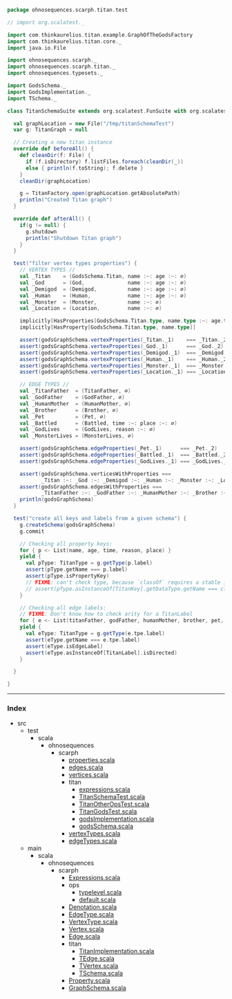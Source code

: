 
```scala
package ohnosequences.scarph.titan.test

// import org.scalatest._

import com.thinkaurelius.titan.example.GraphOfTheGodsFactory
import com.thinkaurelius.titan.core._
import java.io.File

import ohnosequences.scarph._
import ohnosequences.scarph.titan._
import ohnosequences.typesets._

import GodsSchema._
import GodsImplementation._
import TSchema._

class TitanSchemaSuite extends org.scalatest.FunSuite with org.scalatest.BeforeAndAfterAll {

  val graphLocation = new File("/tmp/titanSchemaTest")
  var g: TitanGraph = null

  // Creating a new titan instance
  override def beforeAll() {
    def cleanDir(f: File) {
      if (f.isDirectory) f.listFiles.foreach(cleanDir(_))
      else { println(f.toString); f.delete }
    }
    cleanDir(graphLocation)

    g = TitanFactory.open(graphLocation.getAbsolutePath)
    println("Created Titan graph")
  }

  override def afterAll() {
    if(g != null) {
      g.shutdown
      println("Shutdown Titan graph")
    }
  }

  test("filter vertex types properties") {
    // VERTEX TYPES //
    val _Titan    = (GodsSchema.Titan, name :~: age :~: ∅)
    val _God      = (God,              name :~: age :~: ∅)
    val _Demigod  = (Demigod,          name :~: age :~: ∅)
    val _Human    = (Human,            name :~: age :~: ∅)
    val _Monster  = (Monster,          name :~: ∅)
    val _Location = (Location,         name :~: ∅)

    implicitly[HasProperties[GodsSchema.Titan.type, name.type :~: age.type :~: ∅]]
    implicitly[HasProperty[GodsSchema.Titan.type, name.type]]

    assert(godsGraphSchema.vertexProperties(_Titan._1)    === _Titan._2)
    assert(godsGraphSchema.vertexProperties(_God._1)      === _God._2)
    assert(godsGraphSchema.vertexProperties(_Demigod._1)  === _Demigod._2)
    assert(godsGraphSchema.vertexProperties(_Human._1)    === _Human._2)
    assert(godsGraphSchema.vertexProperties(_Monster._1)  === _Monster._2)
    assert(godsGraphSchema.vertexProperties(_Location._1) === _Location._2)

    // EDGE TYPES //
    val _TitanFather  = (TitanFather, ∅)
    val _GodFather    = (GodFather, ∅)
    val _HumanMother  = (HumanMother, ∅)
    val _Brother      = (Brother, ∅)
    val _Pet          = (Pet, ∅)
    val _Battled      = (Battled, time :~: place :~: ∅)
    val _GodLives     = (GodLives, reason :~: ∅)
    val _MonsterLives = (MonsterLives, ∅)

    assert(godsGraphSchema.edgeProperties(_Pet._1)      === _Pet._2)
    assert(godsGraphSchema.edgeProperties(_Battled._1)  === _Battled._2)
    assert(godsGraphSchema.edgeProperties(_GodLives._1) === _GodLives._2)

    assert(godsGraphSchema.verticesWithProperties === 
           _Titan :~: _God :~: _Demigod :~: _Human :~: _Monster :~: _Location :~: ∅)
    assert(godsGraphSchema.edgesWithProperties === 
           _TitanFather :~: _GodFather :~: _HumanMother :~: _Brother :~: _Pet :~: _Battled :~: _GodLives :~: _MonsterLives :~: ∅)
    println(godsGraphSchema)
  }

  test("create all keys and labels from a given schema") {
    g.createSchema(godsGraphSchema)
    g.commit

    // Checking all property keys:
    for { p <- List(name, age, time, reason, place) }
    yield {
      val pType: TitanType = g.getType(p.label)
      assert(pType.getName === p.label)
      assert(pType.isPropertyKey)
      // FIXME: can't check type, because `classOf` requires a stable identifier
      // assert(pType.asInstanceOf[TitanKey].getDataType.getName === classOf[p.Raw].getName)
    }

    // Checking all edge labels:
    // FIXME: Don't know how to check arity for a TitanLabel
    for { e <- List(titanFather, godFather, humanMother, brother, pet, battled, godLives, monsterLives) }
    yield {
      val eType: TitanType = g.getType(e.tpe.label)
      assert(eType.getName === e.tpe.label)
      assert(eType.isEdgeLabel)
      assert(eType.asInstanceOf[TitanLabel].isDirected)
    }

  }

}

```


------

### Index

+ src
  + test
    + scala
      + ohnosequences
        + scarph
          + [properties.scala][test/scala/ohnosequences/scarph/properties.scala]
          + [edges.scala][test/scala/ohnosequences/scarph/edges.scala]
          + [vertices.scala][test/scala/ohnosequences/scarph/vertices.scala]
          + titan
            + [expressions.scala][test/scala/ohnosequences/scarph/titan/expressions.scala]
            + [TitanSchemaTest.scala][test/scala/ohnosequences/scarph/titan/TitanSchemaTest.scala]
            + [TitanOtherOpsTest.scala][test/scala/ohnosequences/scarph/titan/TitanOtherOpsTest.scala]
            + [TitanGodsTest.scala][test/scala/ohnosequences/scarph/titan/TitanGodsTest.scala]
            + [godsImplementation.scala][test/scala/ohnosequences/scarph/titan/godsImplementation.scala]
            + [godsSchema.scala][test/scala/ohnosequences/scarph/titan/godsSchema.scala]
          + [vertexTypes.scala][test/scala/ohnosequences/scarph/vertexTypes.scala]
          + [edgeTypes.scala][test/scala/ohnosequences/scarph/edgeTypes.scala]
  + main
    + scala
      + ohnosequences
        + scarph
          + [Expressions.scala][main/scala/ohnosequences/scarph/Expressions.scala]
          + ops
            + [typelevel.scala][main/scala/ohnosequences/scarph/ops/typelevel.scala]
            + [default.scala][main/scala/ohnosequences/scarph/ops/default.scala]
          + [Denotation.scala][main/scala/ohnosequences/scarph/Denotation.scala]
          + [EdgeType.scala][main/scala/ohnosequences/scarph/EdgeType.scala]
          + [VertexType.scala][main/scala/ohnosequences/scarph/VertexType.scala]
          + [Vertex.scala][main/scala/ohnosequences/scarph/Vertex.scala]
          + [Edge.scala][main/scala/ohnosequences/scarph/Edge.scala]
          + titan
            + [TitanImplementation.scala][main/scala/ohnosequences/scarph/titan/TitanImplementation.scala]
            + [TEdge.scala][main/scala/ohnosequences/scarph/titan/TEdge.scala]
            + [TVertex.scala][main/scala/ohnosequences/scarph/titan/TVertex.scala]
            + [TSchema.scala][main/scala/ohnosequences/scarph/titan/TSchema.scala]
          + [Property.scala][main/scala/ohnosequences/scarph/Property.scala]
          + [GraphSchema.scala][main/scala/ohnosequences/scarph/GraphSchema.scala]

[test/scala/ohnosequences/scarph/properties.scala]: ../properties.scala.md
[test/scala/ohnosequences/scarph/edges.scala]: ../edges.scala.md
[test/scala/ohnosequences/scarph/vertices.scala]: ../vertices.scala.md
[test/scala/ohnosequences/scarph/titan/expressions.scala]: expressions.scala.md
[test/scala/ohnosequences/scarph/titan/TitanSchemaTest.scala]: TitanSchemaTest.scala.md
[test/scala/ohnosequences/scarph/titan/TitanOtherOpsTest.scala]: TitanOtherOpsTest.scala.md
[test/scala/ohnosequences/scarph/titan/TitanGodsTest.scala]: TitanGodsTest.scala.md
[test/scala/ohnosequences/scarph/titan/godsImplementation.scala]: godsImplementation.scala.md
[test/scala/ohnosequences/scarph/titan/godsSchema.scala]: godsSchema.scala.md
[test/scala/ohnosequences/scarph/vertexTypes.scala]: ../vertexTypes.scala.md
[test/scala/ohnosequences/scarph/edgeTypes.scala]: ../edgeTypes.scala.md
[main/scala/ohnosequences/scarph/Expressions.scala]: ../../../../../main/scala/ohnosequences/scarph/Expressions.scala.md
[main/scala/ohnosequences/scarph/ops/typelevel.scala]: ../../../../../main/scala/ohnosequences/scarph/ops/typelevel.scala.md
[main/scala/ohnosequences/scarph/ops/default.scala]: ../../../../../main/scala/ohnosequences/scarph/ops/default.scala.md
[main/scala/ohnosequences/scarph/Denotation.scala]: ../../../../../main/scala/ohnosequences/scarph/Denotation.scala.md
[main/scala/ohnosequences/scarph/EdgeType.scala]: ../../../../../main/scala/ohnosequences/scarph/EdgeType.scala.md
[main/scala/ohnosequences/scarph/VertexType.scala]: ../../../../../main/scala/ohnosequences/scarph/VertexType.scala.md
[main/scala/ohnosequences/scarph/Vertex.scala]: ../../../../../main/scala/ohnosequences/scarph/Vertex.scala.md
[main/scala/ohnosequences/scarph/Edge.scala]: ../../../../../main/scala/ohnosequences/scarph/Edge.scala.md
[main/scala/ohnosequences/scarph/titan/TitanImplementation.scala]: ../../../../../main/scala/ohnosequences/scarph/titan/TitanImplementation.scala.md
[main/scala/ohnosequences/scarph/titan/TEdge.scala]: ../../../../../main/scala/ohnosequences/scarph/titan/TEdge.scala.md
[main/scala/ohnosequences/scarph/titan/TVertex.scala]: ../../../../../main/scala/ohnosequences/scarph/titan/TVertex.scala.md
[main/scala/ohnosequences/scarph/titan/TSchema.scala]: ../../../../../main/scala/ohnosequences/scarph/titan/TSchema.scala.md
[main/scala/ohnosequences/scarph/Property.scala]: ../../../../../main/scala/ohnosequences/scarph/Property.scala.md
[main/scala/ohnosequences/scarph/GraphSchema.scala]: ../../../../../main/scala/ohnosequences/scarph/GraphSchema.scala.md